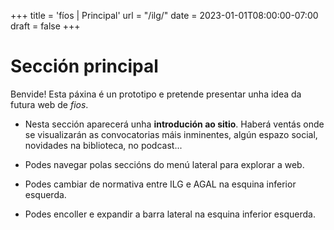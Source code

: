 +++
title = 'fíos | Principal'
url = "/ilg/"
date = 2023-01-01T08:00:00-07:00
draft = false
+++


# Sección principal

Benvide! Esta páxina é un prototipo e pretende presentar unha idea da futura web de *fios*. 

- Nesta sección aparecerá unha **introdución ao sitio**. Haberá ventás onde se visualizarán as convocatorias máis inminentes, algún espazo social, novidades na biblioteca, no podcast... 

- Podes navegar polas seccións do menú lateral para explorar a web.

- Podes cambiar de normativa entre ILG e AGAL na esquina inferior esquerda.

- Podes encoller e expandir a barra lateral na esquina inferior esquerda.
